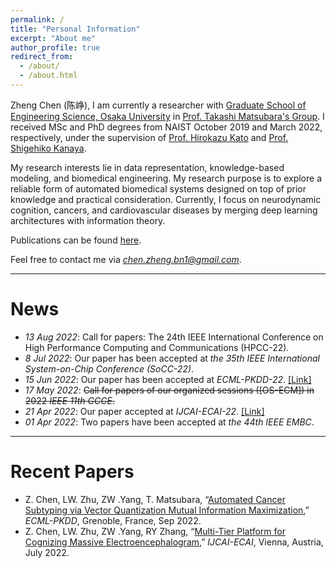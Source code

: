 ```yaml
---
permalink: /
title: "Personal Information"
excerpt: "About me"
author_profile: true
redirect_from: 
  - /about/
  - /about.html
---
```


Zheng Chen (陈峥), I am currently a researcher with [Graduate School of Engineering Science, Osaka University](http://ushiolab.sys.es.osaka-u.ac.jp) in [Prof. Takashi Matsubara's Group](https://tksmatsubara.github.io/ja/).
I received MSc and PhD degrees from NAIST October 2019 and March 2022, respectively, under the supervision of [Prof. Hirokazu Kato](https://scholar.google.co.jp/citations?user=zlyaC60AAAAJ) and [Prof. Shigehiko Kanaya](https://scholar.google.co.jp/citations?hl=ja&user=4Onx7zgAAAAJ). 

My research interests lie in data representation, knowledge-based modeling, and biomedical engineering. 
My research purpose is to explore a reliable form of automated biomedical systems designed on top of prior knowledge and practical consideration. 
Currently, I focus on neurodynamic cognition, cancers, and cardiovascular diseases by merging deep learning architectures with information theory. 


Publications can be found [here](https://scholar.google.com/citations?user=571LAh4AAAAJ&hl=en).

Feel free to contact me via *chen.zheng.bn1@gmail.com*.

****

News
======
* _13 Aug 2022_: Call for papers: The 24th IEEE International Conference on High Performance Computing and Communications
(HPCC-22).
* _8 Jul 2022_: Our paper has been accepted at _the 35th IEEE International System-on-Chip Conference (SoCC-22)_.
* _15 Jun 2022_: Our paper has been accepted at _ECML-PKDD-22_. [[Link]](https://arxiv.org/abs/2206.10801) 
* _17 May 2022_: <strike>Call for papers of our organized sessions ([OS-ECM]) in 2022 _IEEE 11th GCCE_.</strike>
* _21 Apr 2022_: Our paper accepted at _IJCAI-ECAI-22_. [[Link]](https://arxiv.org/abs/2204.09840)
* _01 Apr 2022_: Two papers have been accepted at _the 44th IEEE EMBC_.

****

Recent Papers
======
* Z. Chen, LW. Zhu, ZW .Yang, T. Matsubara, “[Automated Cancer Subtyping via Vector Quantization Mutual Information Maximization](https://arxiv.org/abs/2206.10801),” _ECML-PKDD_, Grenoble, France, Sep 2022.
* Z. Chen, LW. Zhu, ZW .Yang, RY Zhang, “[Multi-Tier Platform for Cognizing Massive Electroencephalogram](https://arxiv.org/abs/2204.09840),” _IJCAI-ECAI_, Vienna, Austria, July 2022.
